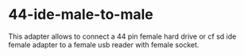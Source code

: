 # 44-ide-male-to-male
This adapter allows to connect a 44 pin female hard drive or cf sd ide female adapter to a female usb reader with female socket.
